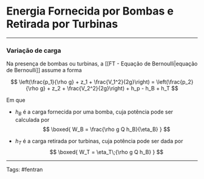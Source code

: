 # Energia Fornecida por Bombas e Retirada por Turbinas

---

### Variação de carga

Na presença de bombas ou turbinas, a [[FT - Equação de Bernoulli|equação de Bernoulli]] assume a forma

$$
\left(\frac{p_1}{\rho g} + z_1 + \frac{V_1^2}{2g}\right) = \left(\frac{p_2}{\rho g} + z_2 + \frac{V_2^2}{2g}\right) + h_p - h_B + h_T
$$

Em que 

- $h_B$ é a carga fornecida por uma bomba, cuja potência pode ser calculada por
   $$
   \boxed{
   W_B = \frac{\rho g Q h_B}{\eta_B}
   }
   $$

- $h_T$ é a carga retirada por turbinas, cuja potência pode ser dada por
  $$
  \boxed{
   W_T = \eta_T\;{\rho g Q h_B}
   }
   $$

---

Tags: #fentran  